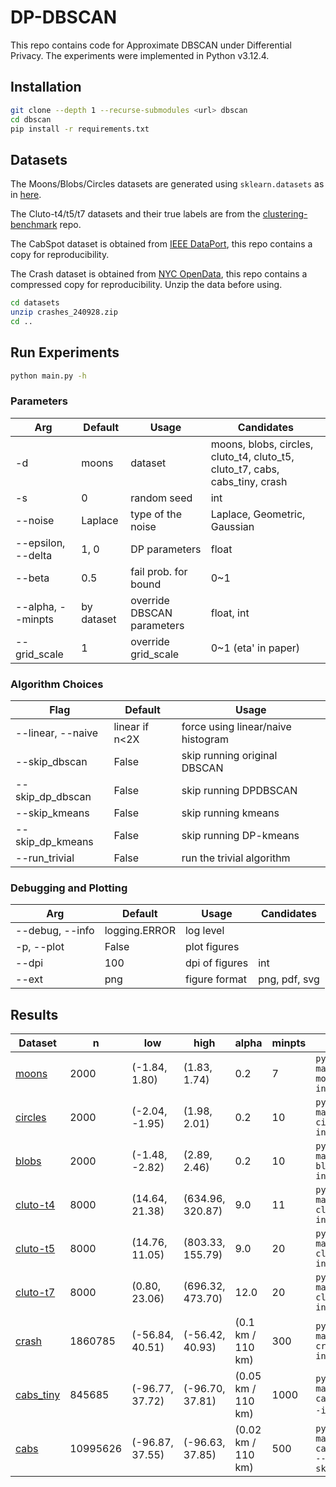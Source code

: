 # DP-DBSCAN

This repo contains code for Approximate DBSCAN under Differential Privacy. The experiments were implemented in Python v3.12.4.

## Installation

```zsh
git clone --depth 1 --recurse-submodules <url> dbscan
cd dbscan
pip install -r requirements.txt
```

## Datasets

The Moons/Blobs/Circles datasets are generated using `sklearn.datasets` as in [here](https://scikit-learn.org/stable/auto_examples/cluster/plot_cluster_comparison.html#sphx-glr-auto-examples-cluster-plot-cluster-comparison-py).

The Cluto-t4/t5/t7 datasets and their true labels are from the [clustering-benchmark](https://github.com/deric/clustering-benchmark) repo. 

The CabSpot dataset is obtained from [IEEE DataPort](https://ieee-dataport.org/open-access/crawdad-epflmobility), this repo contains a copy for reproducibility.

The Crash dataset is obtained from [NYC OpenData](https://data.cityofnewyork.us/Public-Safety/Motor-Vehicle-Collisions-Crashes/h9gi-nx95/about_data), this repo contains a compressed copy for reproducibility.
Unzip the data before using.
```zsh
cd datasets
unzip crashes_240928.zip
cd ..
```

## Run Experiments
```zsh
python main.py -h
```

### Parameters

| Arg                | Default    | Usage                      | Candidates                                                                  |
|--------------------|------------|----------------------------|-----------------------------------------------------------------------------|
| -d                 | moons      | dataset                    | moons, blobs, circles, cluto_t4, cluto_t5, cluto_t7, cabs, cabs_tiny, crash |
| -s                 | 0          | random seed                | int                                                                         |
| --noise            | Laplace    | type of the noise          | Laplace, Geometric, Gaussian                                                |
| --epsilon, --delta | 1, 0       | DP parameters              | float                                                                       |
| --beta             | 0.5        | fail prob. for bound       | 0~1                                                                         |
| --alpha, --minpts  | by dataset | override DBSCAN parameters | float, int                                                                  |
| --grid_scale       | 1          | override grid_scale        | 0~1 (eta' in paper)                                                         |

### Algorithm Choices

| Flag              | Default        | Usage                              |
|-------------------|----------------|------------------------------------|
| --linear, --naive | linear if n<2X | force using linear/naive histogram |
| --skip_dbscan     | False          | skip running original DBSCAN       |
| --skip_dp_dbscan  | False          | skip running DPDBSCAN              |
| --skip_kmeans     | False          | skip running kmeans                |
| --skip_dp_kmeans  | False          | skip running DP-kmeans             |
| --run_trivial     | False          | run the trivial algorithm          |

### Debugging and Plotting
| Arg             | Default       | Usage          | Candidates    |
|-----------------|---------------|----------------|---------------|
| --debug, --info | logging.ERROR | log level      |               |
| -p, --plot      | False         | plot figures   |               |
| --dpi           | 100           | dpi of figures | int           |
| --ext           | png           | figure format  | png, pdf, svg |


##  Results

| Dataset                       | n        | low             | high             | alpha              | minpts |                                                        |                   
|-------------------------------|----------|-----------------|------------------|--------------------|--------|--------------------------------------------------------|
| [moons](output/moons)         | 2000     | (-1.84, 1.80)   | (1.83, 1.74)     | 0.2                | 7      | `python main.py -d moons --info`                       |
| [circles](output/circles)     | 2000     | (-2.04, -1.95)  | (1.98, 2.01)     | 0.2                | 10     | `python main.py -d circles --info`                     |
| [blobs](output/blobs)         | 2000     | (-1.48, -2.82)  | (2.89, 2.46)     | 0.2                | 10     | `python main.py -d blobs --info`                       |
| [cluto-t4](output/cluto_t4)   | 8000     | (14.64, 21.38)  | (634.96, 320.87) | 9.0                | 11     | `python main.py -d cluto_t4 --info`                    |
| [cluto-t5](output/cluto_t5)   | 8000     | (14.76, 11.05)  | (803.33, 155.79) | 9.0                | 20     | `python main.py -d cluto_t5 --info`                    |
| [cluto-t7](output/cluto_t7)   | 8000     | (0.80, 23.06)   | (696.32, 473.70) | 12.0               | 20     | `python main.py -d cluto_t7 --info`                    |
| [crash](output/crash)         | 1860785  | (-56.84, 40.51) | (-56.42, 40.93)  | (0.1 km / 110 km)  | 300    | `python main.py -d crash --info`                       |
| [cabs_tiny](output/cabs_tiny) | 845685   | (-96.77, 37.72) | (-96.70, 37.81)  | (0.05 km / 110 km) | 1000   | `python main.py -d cabs_tiny --info　-p`                |
| [cabs](output/cabs)           | 10995626 | (-96.87, 37.55) | (-96.63, 37.85)  | (0.02 km / 110 km) | 500    | `python main.py -d cabs --info --linear --skip_dbscan` |
